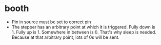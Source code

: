 # booth

- Pin in source must be set to correct pin
- The stepper has an arbitrary point at which it is triggered. Fully down is 1. Fully up is 1. Somewhere in between is 0. That's why sleep is needed. Because at that arbitrary point, lots of 0s will be sent.

